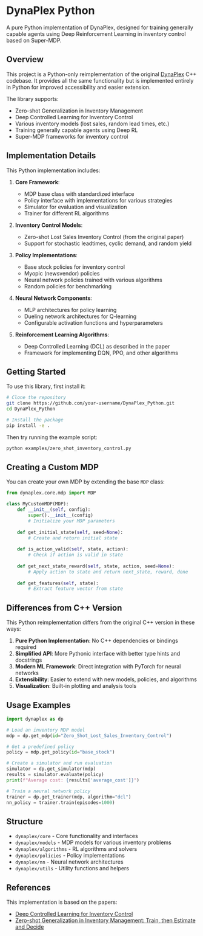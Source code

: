 # DynaPlex Python

A pure Python implementation of DynaPlex, designed for training generally capable agents using Deep Reinforcement Learning in inventory control based on Super-MDP.

## Overview

This project is a Python-only reimplementation of the original [DynaPlex](https://github.com/DynaPlex/DynaPlex) C++ codebase. It provides all the same functionality but is implemented entirely in Python for improved accessibility and easier extension.

The library supports:

- Zero-shot Generalization in Inventory Management
- Deep Controlled Learning for Inventory Control
- Various inventory models (lost sales, random lead times, etc.)
- Training generally capable agents using Deep RL
- Super-MDP frameworks for inventory control

## Implementation Details

This Python implementation includes:

1. **Core Framework**:
   - MDP base class with standardized interface
   - Policy interface with implementations for various strategies
   - Simulator for evaluation and visualization
   - Trainer for different RL algorithms

2. **Inventory Control Models**:
   - Zero-shot Lost Sales Inventory Control (from the original paper)
   - Support for stochastic leadtimes, cyclic demand, and random yield

3. **Policy Implementations**:
   - Base stock policies for inventory control
   - Myopic (newsvendor) policies
   - Neural network policies trained with various algorithms
   - Random policies for benchmarking

4. **Neural Network Components**:
   - MLP architectures for policy learning
   - Dueling network architectures for Q-learning
   - Configurable activation functions and hyperparameters

5. **Reinforcement Learning Algorithms**:
   - Deep Controlled Learning (DCL) as described in the paper
   - Framework for implementing DQN, PPO, and other algorithms

## Getting Started

To use this library, first install it:

```bash
# Clone the repository
git clone https://github.com/your-username/DynaPlex_Python.git
cd DynaPlex_Python

# Install the package
pip install -e .
```

Then try running the example script:

```bash
python examples/zero_shot_inventory_control.py
```

## Creating a Custom MDP

You can create your own MDP by extending the base `MDP` class:

```python
from dynaplex.core.mdp import MDP

class MyCustomMDP(MDP):
    def __init__(self, config):
        super().__init__(config)
        # Initialize your MDP parameters
        
    def get_initial_state(self, seed=None):
        # Create and return initial state
        
    def is_action_valid(self, state, action):
        # Check if action is valid in state
        
    def get_next_state_reward(self, state, action, seed=None):
        # Apply action to state and return next_state, reward, done
        
    def get_features(self, state):
        # Extract feature vector from state
```

## Differences from C++ Version

This Python reimplementation differs from the original C++ version in these ways:

1. **Pure Python Implementation**: No C++ dependencies or bindings required
2. **Simplified API**: More Pythonic interface with better type hints and docstrings
3. **Modern ML Framework**: Direct integration with PyTorch for neural networks
4. **Extensibility**: Easier to extend with new models, policies, and algorithms
5. **Visualization**: Built-in plotting and analysis tools

## Usage Examples

```python
import dynaplex as dp

# Load an inventory MDP model
mdp = dp.get_mdp(id="Zero_Shot_Lost_Sales_Inventory_Control")

# Get a predefined policy
policy = mdp.get_policy(id="base_stock")

# Create a simulator and run evaluation
simulator = dp.get_simulator(mdp)
results = simulator.evaluate(policy)
print(f"Average cost: {results['average_cost']}")

# Train a neural network policy
trainer = dp.get_trainer(mdp, algorithm="dcl")
nn_policy = trainer.train(episodes=1000)
```

## Structure

- `dynaplex/core` - Core functionality and interfaces
- `dynaplex/models` - MDP models for various inventory problems
- `dynaplex/algorithms` - RL algorithms and solvers
- `dynaplex/policies` - Policy implementations
- `dynaplex/nn` - Neural network architectures
- `dynaplex/utils` - Utility functions and helpers

## References

This implementation is based on the papers:
- [Deep Controlled Learning for Inventory Control](https://www.sciencedirect.com/science/article/pii/S0377221725000463)
- [Zero-shot Generalization in Inventory Management: Train, then Estimate and Decide](https://arxiv.org/abs/2411.00515) 
